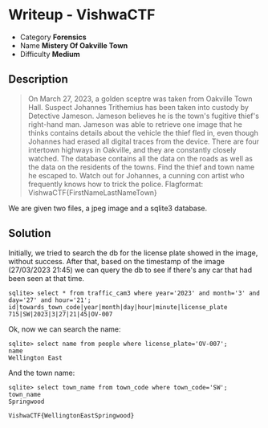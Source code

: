 # **Writeup - VishwaCTF**

* Category **Forensics**
* Name **Mistery Of Oakville Town**
* Difficulty **Medium**

## Description
> On March 27, 2023, a golden sceptre was taken from Oakville Town Hall. Suspect Johannes Trithemius has been taken into custody by Detective Jameson. Jameson believes he is the town's fugitive thief's right-hand man. Jameson was able to retrieve one image that he thinks contains details about the vehicle the thief fled in, even though Johannes had erased all digital traces from the device. There are four intertown highways in Oakville, and they are constantly closely watched. The database contains all the data on the roads as well as the data on the residents of the towns. Find the thief and town name he escaped to. Watch out for Johannes, a cunning con artist who frequently knows how to trick the police.
> Flagformat: VishwaCTF{FirstNameLastNameTown}

We are given two files, a jpeg image and a sqlite3 database.

## **Solution**
Initially, we tried to search the db for the license plate showed in the image, without success.
After that, based on the timestamp of the image (27/03/2023 21:45) we can query the db to see if there's any car that had been seen at that time.
```
sqlite> select * from traffic_cam3 where year='2023' and month='3' and day='27' and hour='21';
id|towards_town_code|year|month|day|hour|minute|license_plate
715|SW|2023|3|27|21|45|OV-007
```

Ok, now we can search the name:
```
sqlite> select name from people where license_plate='OV-007';
name
Wellington East
```

And the town name:
```
sqlite> select town_name from town_code where town_code='SW';
town_name
Springwood
```

`VishwaCTF{WellingtonEastSpringwood}`
